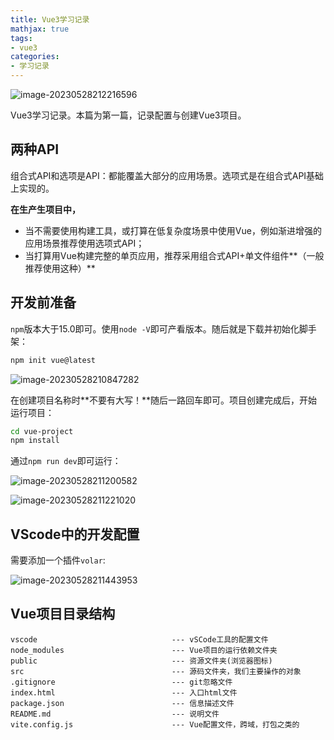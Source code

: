 ```yaml
---
title: Vue3学习记录
mathjax: true
tags:
- vue3
categories:
- 学习记录
---
```


![image-20230528212216596](https://s2.loli.net/2023/05/28/TdPjxktvKYD9rJC.png)


Vue3学习记录。本篇为第一篇，记录配置与创建Vue3项目。

<!-- more -->

## 两种API

组合式API和选项是API：都能覆盖大部分的应用场景。选项式是在组合式API基础上实现的。

**在生产生项目中，**

* 当不需要使用构建工具，或打算在低复杂度场景中使用Vue，例如渐进增强的应用场景推荐使用选项式API；
* 当打算用Vue构建完整的单页应用，推荐采用组合式API+单文件组件**（一般推荐使用这种）**

## 开发前准备

`npm`版本大于15.0即可。使用`node -V`即可产看版本。随后就是下载并初始化脚手架：

```bash
npm init vue@latest
```

![image-20230528210847282](https://s2.loli.net/2023/05/28/x2zDR1bt5UHSZeE.png)

在创建项目名称时**不要有大写！**随后一路回车即可。项目创建完成后，开始运行项目：

```bash
cd vue-project
npm install
```

通过`npm run dev`即可运行：

![image-20230528211200582](https://s2.loli.net/2023/05/28/TMCsbl5EearzBdq.png)

![image-20230528211221020](https://s2.loli.net/2023/05/28/uL5shn8wRpDMYmN.png)

## VScode中的开发配置

需要添加一个插件`volar`:

![image-20230528211443953](https://s2.loli.net/2023/05/28/aq1Seb4oHvtEn6Y.png)



## Vue项目目录结构

```
vscode								--- vSCode工具的配置文件
node_modules						--- Vue项目的运行依赖文件夹
public								--- 资源文件夹(浏览器图标)
src									--- 源码文件夹，我们主要操作的对象
.gitignore							--- git忽略文件
index.html							--- 入口html文件
package.json						--- 信息描述文件
README.md							--- 说明文件
vite.config.js						--- Vue配置文件，跨域，打包之类的
```

